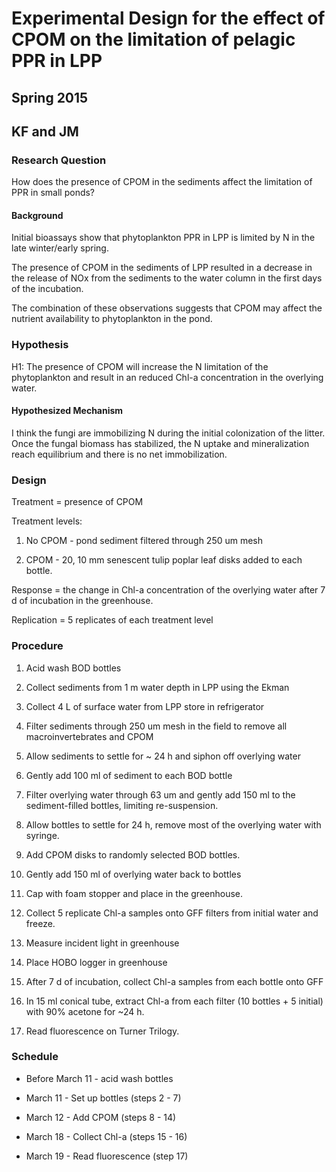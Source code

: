 # Experimental Design for the effect of CPOM on the limitation of pelagic PPR in LPP

## Spring 2015

## KF and JM

### Research Question

How does the presence of CPOM in the sediments affect the limitation of PPR in small ponds?

#### Background

Initial bioassays show that phytoplankton PPR in LPP is limited by N in the late winter/early spring.

The presence of CPOM in the sediments of LPP resulted in a decrease in the release of NOx from the sediments to the water column in the first days of the incubation.

The combination of these observations suggests that CPOM may affect the nutrient availability to phytoplankton in the pond.

### Hypothesis

H1: The presence of CPOM will increase the N limitation of the phytoplankton and result in an reduced Chl-a concentration in the overlying water.

#### Hypothesized Mechanism

I think the fungi are immobilizing N during the initial colonization of the litter. Once the fungal biomass has stabilized, the N uptake and mineralization reach equilibrium and there is no net immobilization.

### Design

Treatment = presence of CPOM

Treatment levels:

1. No CPOM - pond sediment filtered through 250 um mesh

2. CPOM - 20, 10 mm senescent tulip poplar leaf disks added to each bottle.

Response = the change in Chl-a concentration of the overlying water after 7 d of incubation in the greenhouse.

Replication = 5 replicates of each treatment level 

### Procedure

1. Acid wash BOD bottles 

2. Collect sediments from 1 m water depth in LPP using the Ekman

3. Collect 4 L of surface water from LPP store in refrigerator

4. Filter sediments through 250 um mesh in the field to remove all macroinvertebrates and CPOM

5. Allow sediments to settle for ~ 24 h and siphon off overlying water

6. Gently add 100 ml of sediment to each BOD bottle

7. Filter overlying water through 63 um and gently add 150 ml to the sediment-filled bottles, limiting re-suspension.

8. Allow bottles to settle for 24 h, remove most of the overlying water with syringe.

9. Add CPOM disks to randomly selected BOD bottles.

10. Gently add 150 ml of overlying water back to bottles

11. Cap with foam stopper and place in the greenhouse. 

12. Collect 5 replicate Chl-a samples onto GFF filters from initial water and freeze.

13. Measure incident light in greenhouse

14. Place HOBO logger in greenhouse

15. After 7 d of incubation, collect Chl-a samples from each bottle onto GFF

16. In 15 ml conical tube, extract Chl-a from each filter (10 bottles + 5 initial) with 90% acetone for ~24 h.

17. Read fluorescence on Turner Trilogy. 

### Schedule

* Before March 11 - acid wash bottles

* March 11 - Set up bottles (steps 2 - 7)
 
* March 12 - Add CPOM (steps 8 - 14)

* March 18 - Collect Chl-a (steps 15 - 16)

* March 19 - Read fluorescence (step 17)
